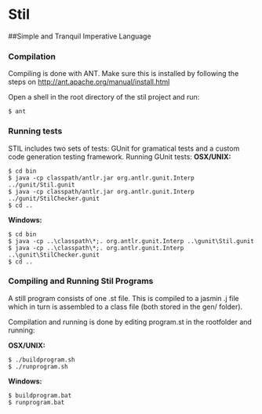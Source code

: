 Stil
==============
##Simple and Tranquil Imperative Language

### Compilation
Compiling is done with ANT. Make sure this is installed by following the steps on http://ant.apache.org/manual/install.html

Open a shell in the root directory of the stil project and run:
```
$ ant
```

### Running tests
STIL includes two sets of tests: GUnit for gramatical tests and a custom code generation testing framework.
Running GUnit tests:
__OSX/UNIX:__
```
$ cd bin
$ java -cp classpath/antlr.jar org.antlr.gunit.Interp ../gunit/Stil.gunit
$ java -cp classpath/antlr.jar org.antlr.gunit.Interp ../gunit/StilChecker.gunit
$ cd ..
```
__Windows:__
```
$ cd bin
$ java -cp ..\classpath\*;. org.antlr.gunit.Interp ..\gunit\Stil.gunit
$ java -cp ..\classpath\*;. org.antlr.gunit.Interp ..\gunit\StilChecker.gunit
$ cd ..
```
### Compiling and Running Stil Programs
A still program consists of one .st file. This is compiled to a jasmin .j file which in turn is assembled to a class file (both stored in the gen/ folder).

Compilation and running is done by editing program.st in the rootfolder and running:

__OSX/UNIX:__
```
$ ./buildprogram.sh
$ ./runprogram.sh
```
__Windows:__
```
$ buildprogram.bat
$ runprogram.bat
```
